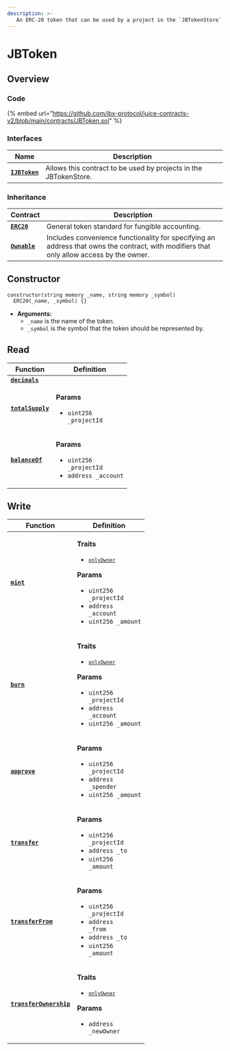 ```yaml
---
description: >-
   An ERC-20 token that can be used by a project in the `JBTokenStore`.
---
```


# JBToken

## Overview

### Code

{% embed url="https://github.com/jbx-protocol/juice-contracts-v2/blob/main/contracts/JBToken.sol" %}

### **Interfaces**

| Name                                                     | Description                                                                                                                              |
| -------------------------------------------------------- | ---------------------------------------------------------------------------------------------------------------------------------------- |
| [**`IJBToken`**](/protocol/api/interfaces/ijbtoken.md) | Allows this contract to be used by projects in the JBTokenStore. |


### **Inheritance**

| Contract                                                         | Description                                                                                                                                                                        |
| ---------------------------------------------------------------- | ---------------------------------------------------------------------------------------------------------------------------------------------------------------------------------- |
| [**`ERC20`**](https://docs.openzeppelin.com/contracts/2.x/api/token/erc20#ERC20) | General token standard for fungible accounting. |
| [**`Ownable`**](https://docs.openzeppelin.com/contracts/4.x/api/access#Ownable) | Includes convenience functionality for specifying an address that owns the contract, with modifiers that only allow access by the owner. |

## Constructor

```solidity
constructor(string memory _name, string memory _symbol)
  ERC20(_name, _symbol) {}
```

* **Arguments:**
  * `_name` is the name of the token.
  * `_symbol` is the symbol that the token should be represented by.


## Read

| Function                                                            | Definition                                                                                                                                                                                                                                                                                                      |
| ------------------------------------------------------------------- | --------------------------------------------------------------------------------------------------------------------------------------------------------------------------------------------------------------------------------------------------------------------------------------------------------------- |
| [**`decimals`**](/protocol/api/contracts/jbtoken/read/decimals.md)                                 |  |
| [**`totalSupply`**](/protocol/api/contracts/jbtoken/read/totalsupply.md)                                 | <p><strong>Params</strong></p><ul><li><code>uint256 _projectId</code></li></ul> |
| [**`balanceOf`**](/protocol/api/contracts/jbtoken/read/balanceof.md)                                 | <p><strong>Params</strong></p><ul><li><code>uint256 _projectId</code></li><li><code>address _account</code></li></ul> |
## Write

| Function                                                            | Definition                                                                                                                                                                                                                                                                                                      |
| ------------------------------------------------------------------- | --------------------------------------------------------------------------------------------------------------------------------------------------------------------------------------------------------------------------------------------------------------------------------------------------------------- |
| [**`mint`**](/protocol/api/contracts/jbtoken/write/mint.md)                                 | <p><strong>Traits</strong></p><ul><li><code>[`onlyOwner`](https://docs.openzeppelin.com/contracts/4.x/api/access#Ownable-onlyOwner--)</code></li></ul><p><strong>Params</strong></p><ul><li><code>uint256 _projectId</code></li><li><code>address _account</code></li><li><code>uint256 _amount</code></li></ul> |
| [**`burn`**](/protocol/api/contracts/jbtoken/write/burn.md)                                 | <p><strong>Traits</strong></p><ul><li><code>[`onlyOwner`](https://docs.openzeppelin.com/contracts/4.x/api/access#Ownable-onlyOwner--)</code></li></ul><p><strong>Params</strong></p><ul><li><code>uint256 _projectId</code></li><li><code>address _account</code></li><li><code>uint256 _amount</code></li></ul> |
| [**`approve`**](/protocol/api/contracts/jbtoken/write/approve.md)                                 | <p><strong>Params</strong></p><ul><li><code>uint256 _projectId</code></li><li><code>address _spender</code></li><li><code>uint256 _amount</code></li></ul> |
| [**`transfer`**](/protocol/api/contracts/jbtoken/write/transfer.md)                                 | <p><strong>Params</strong></p><ul><li><code>uint256 _projectId</code></li><li><code>address _to</code></li><li><code>uint256 _amount</code></li></ul> |
| [**`transferFrom`**](/protocol/api/contracts/jbtoken/write/transferfrom.md)                                 | <p><strong>Params</strong></p><ul><li><code>uint256 _projectId</code></li><li><code>address _from</code></li><li><code>address _to</code></li><li><code>uint256 _amount</code></li></ul> |
| [**`transferOwnership`**](/protocol/api/contracts/jbtoken/write/transferownership.md)                                 | <p><strong>Traits</strong></p><ul><li><code>[`onlyOwner`](https://docs.openzeppelin.com/contracts/4.x/api/access#Ownable-onlyOwner--)</code></li></ul><p><strong>Params</strong></p><ul><li><code>address _newOwner</code></li></ul> |
